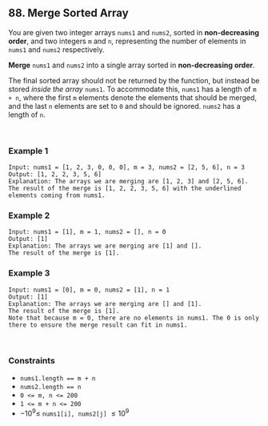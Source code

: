## 88. Merge Sorted Array

You are given two integer arrays `nums1` and `nums2`, sorted in **non-decreasing order**, and two integers `m` and `n`, representing the number of elements in `nums1` and `nums2` respectively.  
  
**Merge** `nums1` and `nums2` into a single array sorted in **non-decreasing order**.  
  
The final sorted array should not be returned by the function, but instead be stored *inside the array* `nums1`. To accommodate this, `nums1` has a length of `m + n`, where the first `m` elements denote the elements that should be merged, and the last `n` elements are set to `0` and should be ignored. `nums2` has a length of `n`.

<br>

### Example 1

```
Input: nums1 = [1, 2, 3, 0, 0, 0], m = 3, nums2 = [2, 5, 6], n = 3
Output: [1, 2, 2, 3, 5, 6]
Explanation: The arrays we are merging are [1, 2, 3] and [2, 5, 6].
The result of the merge is [1, 2, 2, 3, 5, 6] with the underlined elements coming from nums1.
```

### Example 2

```
Input: nums1 = [1], m = 1, nums2 = [], n = 0
Output: [1]
Explanation: The arrays we are merging are [1] and [].
The result of the merge is [1].
```

### Example 3

```
Input: nums1 = [0], m = 0, nums2 = [1], n = 1
Output: [1]
Explanation: The arrays we are merging are [] and [1].
The result of the merge is [1].
Note that because m = 0, there are no elements in nums1. The 0 is only there to ensure the merge result can fit in nums1.
```

<br>

### Constraints

* `nums1.length == m + n`
* `nums2.length == n`
* `0 <= m, n <= 200`
* `1 <= m + n <= 200`
* $-10^9 \leqslant$ `nums1[i], nums2[j]` $\leqslant 10^9$
